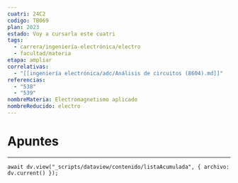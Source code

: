 ```yaml
---
cuatri: 24C2
codigo: TB069
plan: 2023
estado: Voy a cursarla este cuatri
tags:
  - carrera/ingeniería-electrónica/electro
  - facultad/materia
etapa: ampliar
correlativas:
  - "[[ingeniería electrónica/adc/Análisis de circuitos (8604).md]]"
referencias:
  - "538"
  - "539"
nombreMateria: Electromagnetismo aplicado
nombreReducido: electro
---
```

# Apuntes
---
```dataviewjs
await dv.view("_scripts/dataview/contenido/listaAcumulada", { archivo: dv.current() });
```